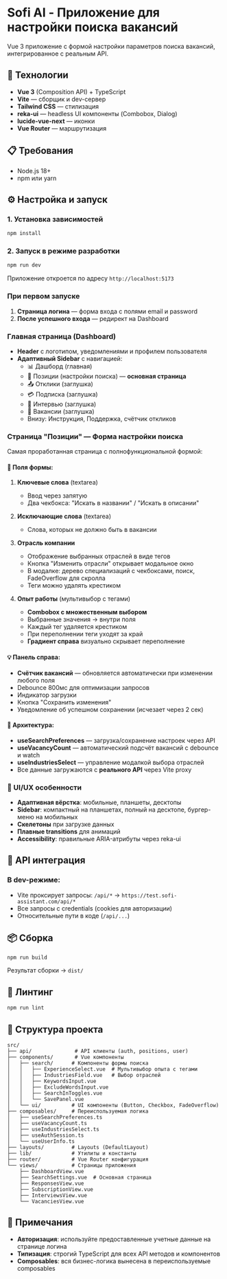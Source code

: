 # Sofi AI - Приложение для настройки поиска вакансий

Vue 3 приложение с формой настройки параметров поиска вакансий, интегрированное с реальным API.

## 🚀 Технологии

- **Vue 3** (Composition API) + TypeScript
- **Vite** — сборщик и dev-сервер
- **Tailwind CSS** — стилизация
- **reka-ui** — headless UI компоненты (Combobox, Dialog)
- **lucide-vue-next** — иконки
- **Vue Router** — маршрутизация

## 📋 Требования

- Node.js 18+ 
- npm или yarn

## ⚙️ Настройка и запуск

### 1. Установка зависимостей

```sh
npm install
```

### 2. Запуск в режиме разработки

```sh
npm run dev
```

Приложение откроется по адресу `http://localhost:5173`

### При первом запуске

1. **Страница логина** — форма входа с полями email и password
2. **После успешного входа** — редирект на Dashboard

### Главная страница (Dashboard)

- **Header** с логотипом, уведомлениями и профилем пользователя
- **Адаптивный Sidebar** с навигацией:
  - 📊 Дашборд (главная)
  - 📝 Позиции (настройки поиска) — **основная страница**
  - 📤 Отклики (заглушка)
  - 💳 Подписка (заглушка)
  - 🎤 Интервью (заглушка)
  - 💼 Вакансии (заглушка)
  - Внизу: Инструкция, Поддержка, счётчик откликов

### Страница "Позиции" — Форма настройки поиска

Самая проработанная страница с полнофункциональной формой:

#### 📝 Поля формы:

1. **Ключевые слова** (textarea)
   - Ввод через запятую
   - Два чекбокса: "Искать в названии" / "Искать в описании"

2. **Исключающие слова** (textarea)
   - Слова, которых не должно быть в вакансии

3. **Отрасль компании**
   - Отображение выбранных отраслей в виде тегов
   - Кнопка "Изменить отрасли" открывает модальное окно
   - В модалке: дерево специализаций с чекбоксами, поиск, FadeOverflow для скролла
   - Теги можно удалять крестиком

4. **Опыт работы** (мультивыбор с тегами)
   - **Combobox с множественным выбором**
   - Выбранные значения → внутри поля
   - Каждый тег удаляется крестиком
   - При переполнении теги уходят за край
   - **Градиент справа** визуально скрывает переполнение

#### 💡 Панель справа:

- **Счётчик вакансий** — обновляется автоматически при изменении любого поля
- Debounce 800мс для оптимизации запросов
- Индикатор загрузки
- Кнопка "Сохранить изменения"
- Уведомление об успешном сохранении (исчезает через 2 сек)

#### 🔧 Архитектура:

- **useSearchPreferences** — загрузка/сохранение настроек через API
- **useVacancyCount** — автоматический подсчёт вакансий с debounce и watch
- **useIndustriesSelect** — управление модалкой выбора отраслей
- Все данные загружаются с **реального API** через Vite proxy

### 🎨 UI/UX особенности

- **Адаптивная вёрстка**: мобильные, планшеты, десктопы
- **Sidebar**: компактный на планшетах, полный на десктопе, бургер-меню на мобильных
- **Скелетоны** при загрузке данных
- **Плавные transitions** для анимаций
- **Accessibility**: правильные ARIA-атрибуты через reka-ui

## 🔌 API интеграция

### В dev-режиме:

- Vite проксирует запросы: `/api/*` → `https://test.sofi-assistant.com/api/*`
- Все запросы с credentials (cookies для авторизации)
- Относительные пути в коде (`/api/...`)

## 📦 Сборка

```sh
npm run build
```

Результат сборки → `dist/`

## 🧹 Линтинг

```sh
npm run lint
```

## 📁 Структура проекта

```
src/
├── api/              # API клиенты (auth, positions, user)
├── components/       # Vue компоненты
│   ├── search/      # Компоненты формы поиска
│   │   ├── ExperienceSelect.vue  # Мультивыбор опыта с тегами
│   │   ├── IndustriesField.vue   # Выбор отраслей
│   │   ├── KeywordsInput.vue
│   │   ├── ExcludeWordsInput.vue
│   │   ├── SearchInToggles.vue
│   │   └── SavePanel.vue
│   └── ui/          # UI компоненты (Button, Checkbox, FadeOverflow)
├── composables/     # Переиспользуемая логика
│   ├── useSearchPreferences.ts
│   ├── useVacancyCount.ts
│   ├── useIndustriesSelect.ts
│   ├── useAuthSession.ts
│   └── useUserInfo.ts
├── layouts/         # Layouts (DefaultLayout)
├── lib/             # Утилиты и константы
├── router/          # Vue Router конфигурация
└── views/           # Страницы приложения
    ├── DashboardView.vue
    ├── SearchSettings.vue  # Основная страница
    ├── ResponsesView.vue
    ├── SubscriptionView.vue
    ├── InterviewsView.vue
    └── VacanciesView.vue
```

## 📝 Примечания

- **Авторизация**: используйте предоставленные учетные данные на странице логина
- **Типизация**: строгий TypeScript для всех API методов и компонентов
- **Composables**: вся бизнес-логика вынесена в переиспользуемые composables
